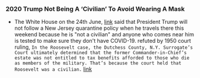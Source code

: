 ### 2020 Trump Not Being A ‘Civilian’ To Avoid Wearing A Mask
- The White House on the 24th June, [link](https://www.cbsnews.com/news/trump-quarantine-new-jersey-civilian-white-house/) said that President Trump will not follow a New Jersey quarantine policy when he travels there this weekend because he is "not a civilian" and anyone who comes near him is tested to make sure they don't have COVID-19. refuted by 1950 court ruling, `In the Roosevelt case, the Dutchess County, N.Y. Surrogate’s Court ultimately determined that the former Commander-in-Chief’s estate was not entitled to tax benefits afforded to those who die as members of the military. That’s because the court held that Roosevelt was a civilian.` [link](https://lawandcrime.com/legal-analysis/law-order-president-wont-obey-njs-quarantine-rules-because-hes-not-a-civilian-he-is-a-civilian/)